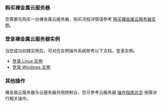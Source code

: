 
### 购买裸金属云服务器

您需要先购买一台裸金属云服务器，购买流程详情请参考 [购买裸金属云服务器实例](https://www.tencentcloud.com/document/product/1171/52409)。


### 登录裸金属云服务器实例
当您成功创建实例后，可对应实例操作系统参考以下文档，登录实例。
- [登录 Linux 实例](https://intl.cloud.tencent.com/document/product/213/5436)
- [登录 Windows 实例](https://intl.cloud.tencent.com/document/product/213/5435)

### 其他操作
裸金属云服务器与云服务器共用控制台，您可参考云服务器 [操作指南总览](https://intl.cloud.tencent.com/document/product/213/16918) 按需进行相关操作。
